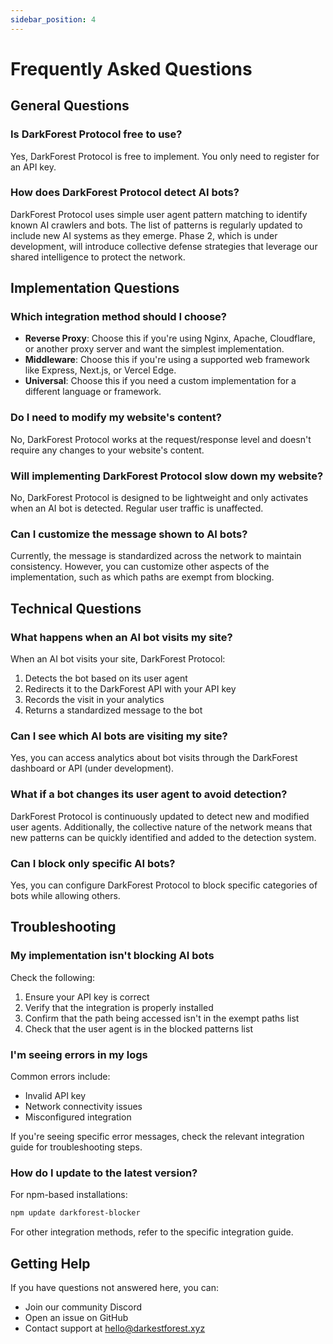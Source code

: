 ```yaml
---
sidebar_position: 4
---
```


# Frequently Asked Questions


## General Questions

### Is DarkForest Protocol free to use?

Yes, DarkForest Protocol is free to implement. You only need to register for an API key.

### How does DarkForest Protocol detect AI bots?

DarkForest Protocol uses simple user agent pattern matching to identify known AI crawlers and bots. The list of patterns is regularly updated to include new AI systems as they emerge. Phase 2, which is under development, will introduce collective defense strategies that leverage our shared intelligence to protect the network.

## Implementation Questions

### Which integration method should I choose?

- **Reverse Proxy**: Choose this if you're using Nginx, Apache, Cloudflare, or another proxy server and want the simplest implementation.
- **Middleware**: Choose this if you're using a supported web framework like Express, Next.js, or Vercel Edge.
- **Universal**: Choose this if you need a custom implementation for a different language or framework.

### Do I need to modify my website's content?

No, DarkForest Protocol works at the request/response level and doesn't require any changes to your website's content.

### Will implementing DarkForest Protocol slow down my website?

No, DarkForest Protocol is designed to be lightweight and only activates when an AI bot is detected. Regular user traffic is unaffected.

### Can I customize the message shown to AI bots?

Currently, the message is standardized across the network to maintain consistency. However, you can customize other aspects of the implementation, such as which paths are exempt from blocking.

## Technical Questions

### What happens when an AI bot visits my site?

When an AI bot visits your site, DarkForest Protocol:
1. Detects the bot based on its user agent
2. Redirects it to the DarkForest API with your API key
3. Records the visit in your analytics
4. Returns a standardized message to the bot

### Can I see which AI bots are visiting my site?

Yes, you can access analytics about bot visits through the DarkForest dashboard or API (under development).

### What if a bot changes its user agent to avoid detection?

DarkForest Protocol is continuously updated to detect new and modified user agents. Additionally, the collective nature of the network means that new patterns can be quickly identified and added to the detection system.

### Can I block only specific AI bots?

Yes, you can configure DarkForest Protocol to block specific categories of bots while allowing others.

## Troubleshooting

### My implementation isn't blocking AI bots

Check the following:
1. Ensure your API key is correct
2. Verify that the integration is properly installed
3. Confirm that the path being accessed isn't in the exempt paths list
4. Check that the user agent is in the blocked patterns list

### I'm seeing errors in my logs

Common errors include:
- Invalid API key
- Network connectivity issues
- Misconfigured integration

If you're seeing specific error messages, check the relevant integration guide for troubleshooting steps.

### How do I update to the latest version?

For npm-based installations:
```bash
npm update darkforest-blocker
```

For other integration methods, refer to the specific integration guide.

## Getting Help

If you have questions not answered here, you can:
- Join our community Discord
- Open an issue on GitHub
- Contact support at hello@darkestforest.xyz
